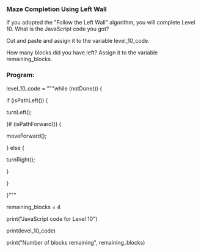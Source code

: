 ### Maze Completion Using Left Wall
If you adopted the "Follow the Left Wall" algorithm, you will complete Level 10. 
What is the JavaScript code you got? 

Cut and paste and assign it to the variable level_10_code.

How many blocks did you have left? 
Assign it to the variable remaining_blocks.

### Program:

level_10_code = """while (notDone()) {

if (isPathLeft()) {

   turnLeft();

}if (isPathForward()) {

   moveForward();

} else {

   turnRight();

   }

 }

}"""

remaining_blocks = 4 

print("JavaScript code for Level 10")

print(level_10_code)

print("Number of blocks remaining", remaining_blocks)
